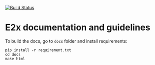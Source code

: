 [<!--lint ignore no-dead-urls-->![Build Status](https://github.com/digiklausur/e2x-docs/workflows/CI/badge.svg)](https://github.com/digiklausur/e2x-docs/actions?workflow=CI)

# E2x documentation and guidelines

To build the docs, go to `docs` folder and install requirements:

```
pip install -r requirement.txt
cd docs
make html
```
